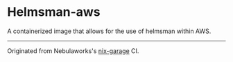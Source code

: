 # Helmsman-aws
A containerized image that allows for the use of helmsman within AWS.

---------------
Originated from Nebulaworks's [nix-garage](https://github.com/Nebulaworks/nix-garage) CI.